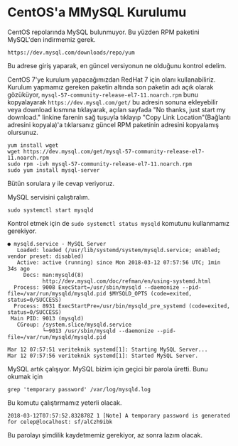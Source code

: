 # CentOS'a MMySQL Kurulumu

CentOS repolarında MySQL bulunmuyor. Bu yüzden RPM paketini MySQL'den indirmemiz gerek.

`https://dev.mysql.com/downloads/repo/yum`

Bu adrese giriş yaparak, en güncel versiyonun ne olduğunu kontrol edelim.

CentOS 7'ye kurulum yapacağımızdan RedHat 7 için olanı kullanabiliriz. Kurulum yapmamız gereken paketin altında son paketin adı açık olarak gözüküyor, `mysql-57-community-release-el7-11.noarch.rpm` bunu kopyalayarak `https://dev.mysql.com/get/`  bu adresin sonuna ekleyebilir veya download kısmına tıklayarak, açılan sayfada "No thanks, just start my download." linkine farenin sağ tuşuyla tıklayıp "Copy Link Location"\(Bağlantı adresini kopyala\)'a tıklarsanız güncel RPM paketinin adresini kopyalamış olursunuz.

```
yum install wget
wget https://dev.mysql.com/get/mysql-57-community-release-el7-11.noarch.rpm
sudo rpm -ivh mysql-57-community-release-el7-11.noarch.rpm 
sudo yum install mysql-server
```

Bütün sorulara y ile cevap veriyoruz.

MySQL servisini çalıştıralım.

`sudo systemctl start mysqld`

Kontrol etmek için de  `sudo systemctl status mysqld` komutunu kullanmamız gerekiyor.

```
● mysqld.service - MySQL Server
   Loaded: loaded (/usr/lib/systemd/system/mysqld.service; enabled; vendor preset: disabled)
   Active: active (running) since Mon 2018-03-12 07:57:56 UTC; 1min 34s ago
     Docs: man:mysqld(8)
           http://dev.mysql.com/doc/refman/en/using-systemd.html
  Process: 9008 ExecStart=/usr/sbin/mysqld --daemonize --pid-file=/var/run/mysqld/mysqld.pid $MYSQLD_OPTS (code=exited, status=0/SUCCESS)
  Process: 8931 ExecStartPre=/usr/bin/mysqld_pre_systemd (code=exited, status=0/SUCCESS)
 Main PID: 9013 (mysqld)
   CGroup: /system.slice/mysqld.service
           └─9013 /usr/sbin/mysqld --daemonize --pid-file=/var/run/mysqld/mysqld.pid

Mar 12 07:57:51 veriteknik systemd[1]: Starting MySQL Server...
Mar 12 07:57:56 veriteknik systemd[1]: Started MySQL Server.
```

MySQL artık çalışıyor. MySQL bizim için geçici bir parola üretti. Bunu okumak için

```
grep 'temporary password' /var/log/mysqld.log
```

Bu komutu çalıştırmamız yeterli olacak.

```
2018-03-12T07:57:52.832878Z 1 [Note] A temporary password is generated for celep@localhost: sf/alCzh9ibk
```

Bu parolayı şimdilik kaydetmemiz gerekiyor, az sonra lazım olacak.

